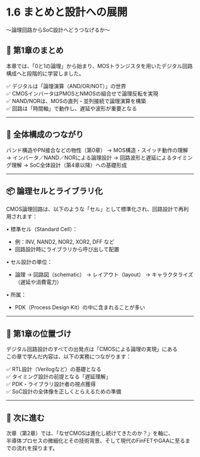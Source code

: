 # 1.6 まとめと設計への展開  
〜論理回路からSoC設計へどうつなげるか〜

## 🧭 第1章のまとめ

本章では、「0と1の論理」から始まり、MOSトランジスタを用いたデジタル回路構成へと段階的に学習しました。

✅ デジタルは「論理演算（AND/OR/NOT）」の世界  
✅ CMOSインバータはPMOSとNMOSの組合せで論理反転を実現  
✅ NAND/NORは、MOSの直列・並列接続で論理演算を構築  
✅ 回路は「時間軸」で動作し、遅延や波形が重要となる

---

## 🔄 全体構成のつながり

バンド構造やPN接合などの物性（第0章） →
MOS構造・スイッチ動作の理解 →
インバータ／NAND／NORによる論理設計 →
回路波形と遅延によるタイミング理解 →
SoC全体設計（第4章以降）への基礎形成

---

## 📦 論理セルとライブラリ化

CMOS論理回路は、以下のような「セル」として標準化され、回路設計で再利用されます：

• 標準セル（Standard Cell）：
   - 例：INV, NAND2, NOR2, XOR2, DFF など
   - 回路設計時にライブラリから呼び出して配置

• セル設計の単位：
   - 論理 → 回路図（schematic） → レイアウト（layout） → キャラクタライズ（遅延や消費電力）

• 所属：
   - PDK（Process Design Kit）の中に含まれることが多い

---

## 📘 第1章の位置づけ

デジタル回路設計のすべての出発点は「CMOSによる論理の実現」にある  
この章で学んだ内容は、以下の実務につながります：

✅ RTL設計（Verilogなど）の基礎となる  
✅ タイミング設計の前提となる「遅延理解」  
✅ PDK・ライブラリ設計者の視点獲得  
✅ SoC設計の全体像を正しくとらえるための準備

---

## 🔗 次に進む

次章（第2章）では、「なぜCMOSは進化し続けてきたのか？」を軸に、  
半導体プロセスの微細化とその技術背景、そして現代のFinFETやGAAに至るまでの流れを探ります。
